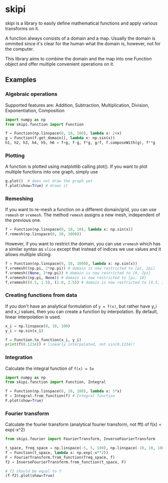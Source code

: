 # skipi
skipi is a library to easily define mathematical functions and apply various transforms on it. 

A function always consists of a domain and a map. Usually the domain is ommited since it's clear for the human what the domain is, however, not for the computer. 

This library aims to combine the domain and the map into one Function object and offer multiple convenient operations on it.

## Examples
### Algebraic operations
Supported features are: Addition, Subtraction, Multiplication, Division, Exponentiation, Composition
```python
import numpy as np
from skipi.function import Function

f = Function(np.linspace(0, 10, 100), lambda x: 2+x)
g = Function(f.get_domain(), lambda x: np.sin(x))
h1, h2, h3, h4, h5, h6 = f+g, f-g, f*g, g/f, f.composeWith(g), f**g
``` 

### Plotting
A function is plotted using matplotlib calling plot(). If you want to plot multiple functions into one graph, simply use
```python
g.plot()  # does not draw the graph yet
f.plot(show=True) # draws it
```

### Remeshing
If you want to re-mesh a function on a different domain/grid, you can use `remesh` or `vremesh`. 
The method `remesh` assigns a new mesh, independent of the previous one.
```python
f = Function(np.linspace(0, 10, 10), lambda x: np.sin(x))
f.remesh(np.linspace(0, 20, 1000))
```
However, if you want to restrict the domain, you can use `vremesh` which has a similar syntax as `slice` except that instead of indices we use values and it allows multiple slicing:
```python
f = Function(np.linspace(0, 10, 1000), lambda x: np.sin(x))
f.vremesh((np.pi, 2*np.pi)) # domain is now restricted to [pi, 2pi]
f.vremesh((None, 2*np.pi)) # domain is now restricted to [0, 2pi]
f.vremesh((np.pi, None)) # domain is now restricted to [pi, 10]
f.vremesh((0.5, 1.5), (2.0, 2.5)) # domain is now restricted to [0.5, 1.5] union [2.0, 2.5]
```
### Creating functions from data
If you don't have an analytical formulation of `y = f(x)`, but rather have y_i and x_i values, then you can create a function by interpolation. By default, linear interpolation is used.
```python
x_i = np.linspace(0, 10, 100)
y_i = np.sin(x_i)

f = Function.to_function(x_i, y_i)
print(f(0.1234)) # linearly interpolated, not sin(0.1234)!
```

### Integration
Calculate the integral function of `f(x) = 5x`

```python
import numpy as np
from skipi.function import Function, Integral

f = Function(np.linspace(0, 10, 100), lambda x: 5*x)
F = Integral.from_function(f) # Integral function
F.plot(show=True)
```

### Fourier transform
Calculate the fourier transform (analytical fourier transform, not fft) of f(x) = exp(-x^2)

```python
from skipi.fourier import FourierTransform, InverseFourierTransform

t_space, freq_space = np.linspace(-5, 5, 100), np.linspace(-10, 10, 100)
f = Function(t_space, lambda x: np.exp(-x**2))
F = FourierTransform.from_function(freq_space, f)
f2 = InverseFourierTransform.from_function(t_space, F)

# f2 should be equal to f
(f-f2).plot(show=True)
```
